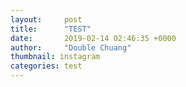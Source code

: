 ```yaml
---
layout:     post
title:      "TEST"
date:       2019-02-14 02:46:35 +0000
author:     "Double Chuang"
thumbnail: instagram
categories: test
---
```

